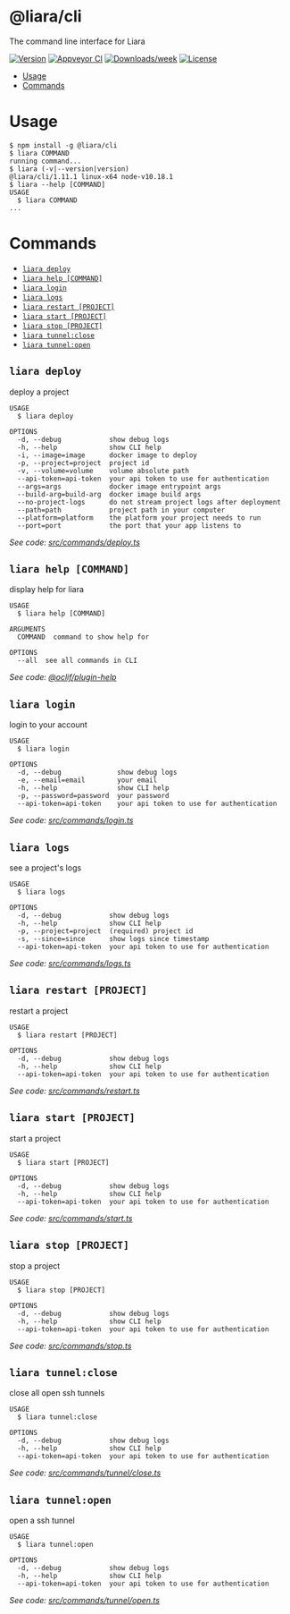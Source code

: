@liara/cli
==========

The command line interface for Liara

[![Version](https://img.shields.io/npm/v/@liara/cli.svg)](https://npmjs.org/package/@liara/cli)
[![Appveyor CI](https://ci.appveyor.com/api/projects/status/github/liara-ir/liara-cli?branch=master&svg=true)](https://ci.appveyor.com/project/liara-ir/liara-cli/branch/master)
[![Downloads/week](https://img.shields.io/npm/dw/@liara/cli.svg)](https://npmjs.org/package/@liara/cli)
[![License](https://img.shields.io/npm/l/@liara/cli.svg)](https://github.com/liara-ir/liara-cli/blob/master/package.json)

<!-- toc -->
* [Usage](#usage)
* [Commands](#commands)
<!-- tocstop -->
# Usage
<!-- usage -->
```sh-session
$ npm install -g @liara/cli
$ liara COMMAND
running command...
$ liara (-v|--version|version)
@liara/cli/1.11.1 linux-x64 node-v10.18.1
$ liara --help [COMMAND]
USAGE
  $ liara COMMAND
...
```
<!-- usagestop -->
# Commands
<!-- commands -->
* [`liara deploy`](#liara-deploy)
* [`liara help [COMMAND]`](#liara-help-command)
* [`liara login`](#liara-login)
* [`liara logs`](#liara-logs)
* [`liara restart [PROJECT]`](#liara-restart-project)
* [`liara start [PROJECT]`](#liara-start-project)
* [`liara stop [PROJECT]`](#liara-stop-project)
* [`liara tunnel:close`](#liara-tunnelclose)
* [`liara tunnel:open`](#liara-tunnelopen)

## `liara deploy`

deploy a project

```
USAGE
  $ liara deploy

OPTIONS
  -d, --debug            show debug logs
  -h, --help             show CLI help
  -i, --image=image      docker image to deploy
  -p, --project=project  project id
  -v, --volume=volume    volume absolute path
  --api-token=api-token  your api token to use for authentication
  --args=args            docker image entrypoint args
  --build-arg=build-arg  docker image build args
  --no-project-logs      do not stream project logs after deployment
  --path=path            project path in your computer
  --platform=platform    the platform your project needs to run
  --port=port            the port that your app listens to
```

_See code: [src/commands/deploy.ts](https://github.com/liara-ir/liara-cli/blob/v1.11.1/src/commands/deploy.ts)_

## `liara help [COMMAND]`

display help for liara

```
USAGE
  $ liara help [COMMAND]

ARGUMENTS
  COMMAND  command to show help for

OPTIONS
  --all  see all commands in CLI
```

_See code: [@oclif/plugin-help](https://github.com/oclif/plugin-help/blob/v2.1.6/src/commands/help.ts)_

## `liara login`

login to your account

```
USAGE
  $ liara login

OPTIONS
  -d, --debug              show debug logs
  -e, --email=email        your email
  -h, --help               show CLI help
  -p, --password=password  your password
  --api-token=api-token    your api token to use for authentication
```

_See code: [src/commands/login.ts](https://github.com/liara-ir/liara-cli/blob/v1.11.1/src/commands/login.ts)_

## `liara logs`

see a project's logs

```
USAGE
  $ liara logs

OPTIONS
  -d, --debug            show debug logs
  -h, --help             show CLI help
  -p, --project=project  (required) project id
  -s, --since=since      show logs since timestamp
  --api-token=api-token  your api token to use for authentication
```

_See code: [src/commands/logs.ts](https://github.com/liara-ir/liara-cli/blob/v1.11.1/src/commands/logs.ts)_

## `liara restart [PROJECT]`

restart a project

```
USAGE
  $ liara restart [PROJECT]

OPTIONS
  -d, --debug            show debug logs
  -h, --help             show CLI help
  --api-token=api-token  your api token to use for authentication
```

_See code: [src/commands/restart.ts](https://github.com/liara-ir/liara-cli/blob/v1.11.1/src/commands/restart.ts)_

## `liara start [PROJECT]`

start a project

```
USAGE
  $ liara start [PROJECT]

OPTIONS
  -d, --debug            show debug logs
  -h, --help             show CLI help
  --api-token=api-token  your api token to use for authentication
```

_See code: [src/commands/start.ts](https://github.com/liara-ir/liara-cli/blob/v1.11.1/src/commands/start.ts)_

## `liara stop [PROJECT]`

stop a project

```
USAGE
  $ liara stop [PROJECT]

OPTIONS
  -d, --debug            show debug logs
  -h, --help             show CLI help
  --api-token=api-token  your api token to use for authentication
```

_See code: [src/commands/stop.ts](https://github.com/liara-ir/liara-cli/blob/v1.11.1/src/commands/stop.ts)_

## `liara tunnel:close`

close all open ssh tunnels

```
USAGE
  $ liara tunnel:close

OPTIONS
  -d, --debug            show debug logs
  -h, --help             show CLI help
  --api-token=api-token  your api token to use for authentication
```

_See code: [src/commands/tunnel/close.ts](https://github.com/liara-ir/liara-cli/blob/v1.11.1/src/commands/tunnel/close.ts)_

## `liara tunnel:open`

open a ssh tunnel

```
USAGE
  $ liara tunnel:open

OPTIONS
  -d, --debug            show debug logs
  -h, --help             show CLI help
  --api-token=api-token  your api token to use for authentication
```

_See code: [src/commands/tunnel/open.ts](https://github.com/liara-ir/liara-cli/blob/v1.11.1/src/commands/tunnel/open.ts)_
<!-- commandsstop -->
